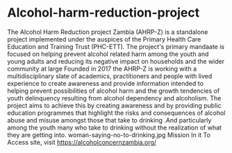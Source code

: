 # Alcohol-harm-reduction-project
The Alcohol Harm Reduction project Zambia (AHRP-Z) is a standalone project implemented under the auspices of the Primary Health Care Education and Training Trust (PHC-ETT). The project's primary mandaate is focused on helping prevent alcohol related harm among the youth and young adults and reducing its negative impact on households and the wider community at large           Founded in 2017 the AHRP-Z is working with a multidisciplinary slate of academics, practitioners and people with lived experience to create awareness and provide information intended to helping prevent possibilities of alcohol harm and the growth tendencies of youth delinquency resulting from alcohol dependency and alcoholism. The project aims to achieve this by creating awareness and by providing public education programmes that highlight the risks and consequences of alcohol abuse and misuse amongst those that take to drinking .And particularly among the youth many who take to drinking without the realization of what they are getting into. woman-saying-no-to-drinking.jpg Mission  In it
To Access site, visit https://alcoholconcernzambia.org/
